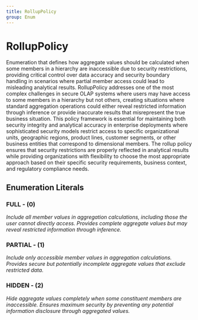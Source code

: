 ```yaml
---
title: RollupPolicy
group: Enum
---
```


# RollupPolicy<a name="enum-rolluppolicy"></a>

Enumeration that defines how aggregate values should be calculated when some members in a hierarchy are inaccessible due to security restrictions, providing critical control over data accuracy and security boundary handling in scenarios where partial member access could lead to misleading analytical results. RollupPolicy addresses one of the most complex challenges in secure OLAP systems where users may have access to some members in a hierarchy but not others, creating situations where standard aggregation operations could either reveal restricted information through inference or provide inaccurate results that misrepresent the true business situation. This policy framework is essential for maintaining both security integrity and analytical accuracy in enterprise deployments where sophisticated security models restrict access to specific organizational units, geographic regions, product lines, customer segments, or other business entities that correspond to dimensional members. The rollup policy ensures that security restrictions are properly reflected in analytical results while providing organizations with flexibility to choose the most appropriate approach based on their specific security requirements, business context, and regulatory compliance needs.
## Enumeration Literals

### FULL - (0)

<em>Include all member values in aggregation calculations, including those the user cannot directly access. Provides complete aggregate values but may reveal restricted information through inference.</em>

### PARTIAL - (1)

<em>Include only accessible member values in aggregation calculations. Provides secure but potentially incomplete aggregate values that exclude restricted data.</em>

### HIDDEN - (2)

<em>Hide aggregate values completely when some constituent members are inaccessible. Ensures maximum security by preventing any potential information disclosure through aggregated values.</em>

